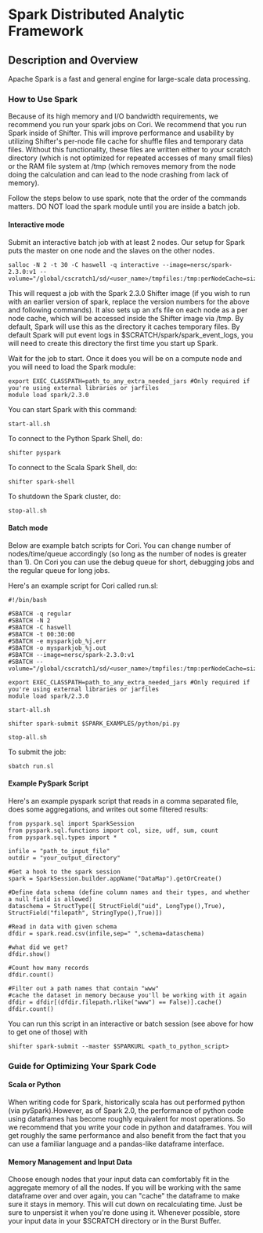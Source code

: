# Spark Distributed Analytic Framework
## Description and Overview

Apache Spark is a fast and general engine for large-scale data processing.

### How to Use Spark

Because of its high memory and I/O bandwidth requirements, we
recommend you run your spark jobs on Cori. We recommend that you run
Spark inside of Shifter. This will improve performance and usability
by utilizing Shifter's per-node file cache for shuffle files and
temporary data files. Without this functionality, these files are
written either to your scratch directory (which is not optimized for
repeated accesses of many small files) or the RAM file system at /tmp
(which removes memory from the node doing the calculation and can lead
to the node crashing from lack of memory).

Follow the steps below to use spark, note that the order of the
commands matters. DO NOT load the spark module until you are inside a
batch job.

#### Interactive mode

Submit an interactive batch job with at least 2 nodes. Our setup for Spark puts the master on one node and the slaves on the other nodes.

``` 
salloc -N 2 -t 30 -C haswell -q interactive --image=nersc/spark-2.3.0:v1 --volume="/global/cscratch1/sd/<user_name>/tmpfiles:/tmp:perNodeCache=size=200G"
```

This will request a job with the Spark 2.3.0 Shifter image (if you
wish to run with an earlier version of spark, replace the version
numbers for the above and following commands). It also sets up an xfs
file on each node as a per node cache, which will be accessed inside
the Shifter image via /tmp. By default, Spark will use this as the
directory it caches temporary files. By default Spark will put event
logs in $SCRATCH/spark/spark_event_logs, you will need to create this
directory the first time you start up Spark.

Wait for the job to start. Once it does you will be on a compute node and you will need to load the Spark module:
```
export EXEC_CLASSPATH=path_to_any_extra_needed_jars #Only required if you're using external libraries or jarfiles
module load spark/2.3.0
```

You can start Spark with this command:
```
start-all.sh
```

To connect to the Python Spark Shell, do:
```
shifter pyspark
```
To connect to the Scala Spark Shell, do:
```
shifter spark-shell
```
To shutdown the Spark cluster, do:
```
stop-all.sh
```

#### Batch mode
Below are example batch scripts for Cori. You can change number of
nodes/time/queue accordingly (so long as the number of nodes is
greater than 1). On Cori you can use the debug queue for short,
debugging jobs and the regular queue for long jobs.  

Here's an example script for Cori called run.sl:

```
#!/bin/bash

#SBATCH -q regular
#SBATCH -N 2
#SBATCH -C haswell
#SBATCH -t 00:30:00
#SBATCH -e mysparkjob_%j.err
#SBATCH -o mysparkjob_%j.out
#SBATCH --image=nersc/spark-2.3.0:v1
#SBATCH --volume="/global/cscratch1/sd/<user_name>/tmpfiles:/tmp:perNodeCache=size=200G"

export EXEC_CLASSPATH=path_to_any_extra_needed_jars #Only required if you're using external libraries or jarfiles
module load spark/2.3.0

start-all.sh

shifter spark-submit $SPARK_EXAMPLES/python/pi.py

stop-all.sh
```

To submit the job:
```
sbatch run.sl
```

#### Example PySpark Script

Here's an example pyspark script that reads in a comma separated file,
does some aggregations, and writes out some filtered results:

```
from pyspark.sql import SparkSession
from pyspark.sql.functions import col, size, udf, sum, count
from pyspark.sql.types import *

infile = "path_to_input_file"
outdir = "your_output_directory"

#Get a hook to the spark session
spark = SparkSession.builder.appName("DataMap").getOrCreate()

#Define data schema (define column names and their types, and whether a null field is allowed)
dataschema = StructType([ StructField("uid", LongType(),True), StructField("filepath", StringType(),True)])

#Read in data with given schema
dfdir = spark.read.csv(infile,sep=" ",schema=dataschema)

#what did we get?
dfdir.show()

#Count how many records
dfdir.count()

#Filter out a path names that contain "www"
#cache the dataset in memory because you'll be working with it again
dfdir = dfdir[(dfdir.filepath.rlike("www") == False)].cache()
dfdir.count()
```

You can run this script in an interactive or batch session (see above
for how to get one of those) with
```
shifter spark-submit --master $SPARKURL <path_to_python_script>
```

### Guide for Optimizing Your Spark Code
#### Scala or Python

When writing code for Spark, historically scala has out performed
python (via pySpark).However, as of Spark 2.0, the performance of
python code using dataframes has become roughly equivalent for most
operations. So we recommend that you write your code in python and
dataframes. You will get roughly the same performance and also benefit
from the fact that you can use a familiar language and a pandas-like
dataframe interface.

#### Memory Management and Input Data

Choose enough nodes that your input data can comfortably fit in the
aggregate memory of all the nodes. If you will be working with the
same dataframe over and over again, you can "cache" the dataframe to
make sure it stays in memory. This will cut down on recalculating
time. Just be sure to unpersist it when you're done using
it. Whenever possible, store your input data in your $SCRATCH
directory or in the Burst Buffer.